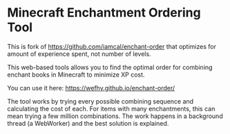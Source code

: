 # Minecraft Enchantment Ordering Tool

This is fork of https://github.com/iamcal/enchant-order that optimizes for amount of experience spent, not number of levels.

This web-based tools allows you to find the optimal order for combining enchant books in Minecraft to minimize XP cost.

You can use it here: https://wefhy.github.io/enchant-order/

The tool works by trying every possible combining sequence and calculating the cost of each.
For items with many enchantments, this can mean trying a few million combinations.
The work happens in a background thread (a WebWorker) and the best solution is explained.
